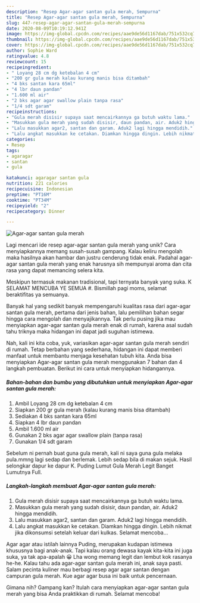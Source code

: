 ```yaml
---
description: "Resep Agar-agar santan gula merah, Sempurna"
title: "Resep Agar-agar santan gula merah, Sempurna"
slug: 447-resep-agar-agar-santan-gula-merah-sempurna
date: 2020-08-09T10:19:12.941Z
image: https://img-global.cpcdn.com/recipes/aae9de56d1167dab/751x532cq70/agar-agar-santan-gula-merah-foto-resep-utama.jpg
thumbnail: https://img-global.cpcdn.com/recipes/aae9de56d1167dab/751x532cq70/agar-agar-santan-gula-merah-foto-resep-utama.jpg
cover: https://img-global.cpcdn.com/recipes/aae9de56d1167dab/751x532cq70/agar-agar-santan-gula-merah-foto-resep-utama.jpg
author: Sophie Ward
ratingvalue: 4.8
reviewcount: 15
recipeingredient:
- " Loyang 28 cm dg ketebalan 4 cm"
- "200 gr gula merah kalau kurang manis bisa ditambah"
- "4 bks santan kara 65ml"
- "4 lbr daun pandan"
- "1.600 ml air"
- "2 bks agar agar swallow plain tanpa rasa"
- "1/4 sdt garam"
recipeinstructions:
- "Gula merah disisir supaya saat mencairkannya ga butuh waktu lama."
- "Masukkan gula merah yang sudah disisir, daun pandan, air. Aduk2 hingga mendidih."
- "Lalu masukkan agar2, santan dan garam. Aduk2 lagi hingga mendidih."
- "Lalu angkat masukkan ke cetakan. Diamkan hingga dingin. Lebih nikmat jika dikonsumsi setelah keluar dari kulkas. Selamat mencoba..."
categories:
- Resep
tags:
- agaragar
- santan
- gula

katakunci: agaragar santan gula 
nutrition: 221 calories
recipecuisine: Indonesian
preptime: "PT16M"
cooktime: "PT34M"
recipeyield: "2"
recipecategory: Dinner

---
```



![Agar-agar santan gula merah](https://img-global.cpcdn.com/recipes/aae9de56d1167dab/751x532cq70/agar-agar-santan-gula-merah-foto-resep-utama.jpg)

Lagi mencari ide resep agar-agar santan gula merah yang unik? Cara menyiapkannya memang susah-susah gampang. Kalau keliru mengolah maka hasilnya akan hambar dan justru cenderung tidak enak. Padahal agar-agar santan gula merah yang enak harusnya sih mempunyai aroma dan cita rasa yang dapat memancing selera kita.

Meskipun termasuk makanan tradisional, tapi ternyata banyak yang suka. K SELAMAT MENCUBA YE SEMUA #. Bismillah pagi moms, selamat beraktifitas ya semuanya.

Banyak hal yang sedikit banyak mempengaruhi kualitas rasa dari agar-agar santan gula merah, pertama dari jenis bahan, lalu pemilihan bahan segar hingga cara mengolah dan menyajikannya. Tak perlu pusing jika mau menyiapkan agar-agar santan gula merah enak di rumah, karena asal sudah tahu triknya maka hidangan ini dapat jadi suguhan istimewa.


Nah, kali ini kita coba, yuk, variasikan agar-agar santan gula merah sendiri di rumah. Tetap berbahan yang sederhana, hidangan ini dapat memberi manfaat untuk membantu menjaga kesehatan tubuh kita. Anda bisa menyiapkan Agar-agar santan gula merah menggunakan 7 bahan dan 4 langkah pembuatan. Berikut ini cara untuk menyiapkan hidangannya.

<!--inarticleads1-->

##### Bahan-bahan dan bumbu yang dibutuhkan untuk menyiapkan Agar-agar santan gula merah:

1. Ambil  Loyang 28 cm dg ketebalan 4 cm
1. Siapkan 200 gr gula merah (kalau kurang manis bisa ditambah)
1. Sediakan 4 bks santan kara 65ml
1. Siapkan 4 lbr daun pandan
1. Ambil 1.600 ml air
1. Gunakan 2 bks agar agar swallow plain (tanpa rasa)
1. Gunakan 1/4 sdt garam


Sebelum ni pernah buat guna gula merah, kali ni saya guna gula melaka pula.mmng lagi sedap dan berlemak. Lebih sedap bila di makan sejuk. Hasil selongkar dapur ke dapur K. Puding Lumut Gula Merah Legit Banget Lumutnya Full. 

<!--inarticleads2-->

##### Langkah-langkah membuat Agar-agar santan gula merah:

1. Gula merah disisir supaya saat mencairkannya ga butuh waktu lama.
1. Masukkan gula merah yang sudah disisir, daun pandan, air. Aduk2 hingga mendidih.
1. Lalu masukkan agar2, santan dan garam. Aduk2 lagi hingga mendidih.
1. Lalu angkat masukkan ke cetakan. Diamkan hingga dingin. Lebih nikmat jika dikonsumsi setelah keluar dari kulkas. Selamat mencoba...


Agar agar atau istilah lainnya Puding, merupakan kudapan istimewa khususnya bagi anak-anak. Tapi kalau orang dewasa kayak kita-kita ini juga suka, ya tak apa-apalah 😀 Lha wong memang legit dan lembut kok rasanya he-he. Kalau tahu ada agar-agar santan gula merah ini, anak saya pasti. Salam pecinta kuliner mau berbagi resep agar agar santan dengan campuran gula merah. Kue agar agar busa ini baik untuk pencernaan. 

Gimana nih? Gampang kan? Itulah cara menyiapkan agar-agar santan gula merah yang bisa Anda praktikkan di rumah. Selamat mencoba!
